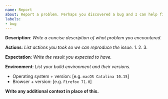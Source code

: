 ```yaml
---
name: Report
about: Report a problem. Perhaps you discovered a bug and I can help fix the problem.
labels:
- bug
---
```


**Description**: *Write a concise description of what problem you encountered.*



**Actions**: *List actions you took so we can reproduce the issue.*
1.
2.
3.

**Expectation**: *Write the result you expected to have.*



**Environment**: *List your build environment and their versions.*
* Operating system + version: [e.g. `macOS Catalina 10.15`]
* Browser + version: [e.g. `Firefox 71.0`]

**Write any additional context in place of this.**
